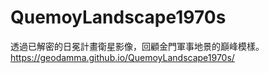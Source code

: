# QuemoyLandscape1970s
透過已解密的日冕計畫衛星影像，回顧金門軍事地景的巔峰模樣。https://geodamma.github.io/QuemoyLandscape1970s/
